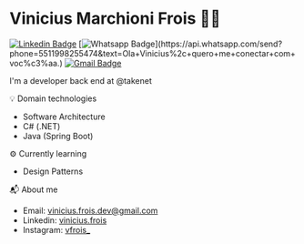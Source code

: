 # Vinicius Marchioni Frois :man_technologist:

[![Linkedin Badge](https://img.shields.io/badge/-LinkedIn-blue?style=flat-square&logo=Linkedin&logoColor=white&link=https://www.linkedin.com/in/vinicius-frois/)](https://www.linkedin.com/in/vinicius-frois/)
[![Whatsapp Badge](https://img.shields.io/badge/-Whatsapp-4CA143?style=flat-square&labelColor=4CA143&logo=whatsapp&logoColor=white&link=https://api.whatsapp.com/send?phone=5511998255474&text=Ola+Vinicius%2c+quero+me+conectar+com+voc%c3%aa.)](https://api.whatsapp.com/send?phone=5511998255474&text=Ola+Vinicius%2c+quero+me+conectar+com+voc%c3%aa.)
[![Gmail Badge](https://img.shields.io/badge/-Gmail-c14438?style=flat-square&logo=Gmail&logoColor=white&link=mailto:viniciusfroism@gmail.com)](mailto:vinicius.frois.dev@gmail.com)


I'm a developer back end at @takenet

💡 Domain technologies
<ul>
  <li>Software Architecture</li>
  <li>C# (.NET)</li>
  <li>Java (Spring Boot)</li>
</ul>

⚙️ Currently learning
<ul>
  <li>Design Patterns</li>
</ul>



📬 About me
<ul>
  <li>Email: <a href="mailto:vinicius.frois.dev@gmail.com"> vinicius.frois.dev@gmail.com </a>  </li>
  <li>Linkedin: <a href="https://www.linkedin.com/in/vinicius-frois/"> vinicius.frois</a></li>
  <li>Instagram: <a href="https://www.instagram.com/vfrois_/"> vfrois_ </a> </li>
</ul>
